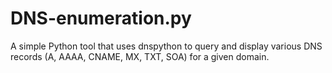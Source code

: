 # DNS-enumeration.py
A simple Python tool that uses dnspython to query and display various DNS records (A, AAAA, CNAME, MX, TXT, SOA) for a given domain.
